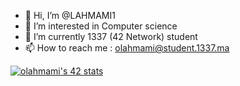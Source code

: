 - 👋 Hi, I’m @LAHMAMI1
- 👀 I’m interested in Computer science
- 🌱 I’m currently 1337 (42 Network) student 
- 📫 How to reach me : olahmami@student.1337.ma

[![olahmami's 42 stats](https://badge.mediaplus.ma/darkblue/olahmami)](https://github.com/oakoudad/badge42)

